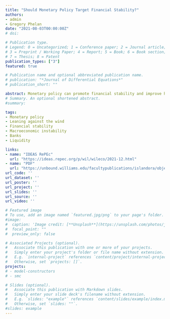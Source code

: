 ```yaml
---
title: "Should Monetary Policy Target Financial Stability?"
authors:
- admin
- Gregory Phelan
date: "2021-08-03T00:00:00Z"
# doi:

# Publication type.
# Legend: 0 = Uncategorized; 1 = Conference paper; 2 = Journal article;
# 3 = Preprint / Working Paper; 4 = Report; 5 = Book; 6 = Book section;
# 7 = Thesis; 8 = Patent
publication_types: ["3"]
featured: true

# Publication name and optional abbreviated publication name.
# publication: "*Journal of Differential Equations*"
# publication_short: ""

abstract: Monetary policy can promote financial stability and improve household welfare. We consider a macro model with a financial sector in which banks do not actively issue equity, output and growth depend on the aggregate level of bank equity, and equilibrium is inefficient. Monetary policy rules responding to the financial sector are ex-ante stabilizing because their effects on risk premia decrease the likelihood of crises and boost leverage during downturns. Stability gains from monetary policy increase welfare whenever macroprudential policy is poorly targeted. If macroprudential policy is sufficiently well-targeted to promote financial stability, then monetary policy should not target financial stability.
# Summary. An optional shortened abstract.
#summary:

tags:
- Monetary policy
- Leaning against the wind
- Financial stability
- Macroeconomic instability
- Banks
- Liquidity

links:
- name: "IDEAS RePEc"
  url: "https://ideas.repec.org/p/wil/wileco/2021-12.html"
- name: "PDF"
  url: "https://unbound.williams.edu/facultypublications/islandora/object/economicsworkingpapers:44"
url_code: ''
url_dataset: ''
url_poster: ''
url_project: ''
url_slides: ''
url_source: ''
url_video: ''

# Featured image
# To use, add an image named `featured.jpg/png` to your page's folder.
#image:
#  caption: 'Image credit: [**Unsplash**](https://unsplash.com/photos/jdD8gXaTZsc)'
#  focal_point: ""
#  preview_only: false

# Associated Projects (optional).
#   Associate this publication with one or more of your projects.
#   Simply enter your project's folder or file name without extension.
#   E.g. `internal-project` references `content/project/internal-project/index.md`.
#   Otherwise, set `projects: []`.
projects:
# - model-constructors
# - smc

# Slides (optional).
#   Associate this publication with Markdown slides.
#   Simply enter your slide deck's filename without extension.
#   E.g. `slides: "example"` references `content/slides/example/index.md`.
#   Otherwise, set `slides: ""`.
#slides: example
---
```


